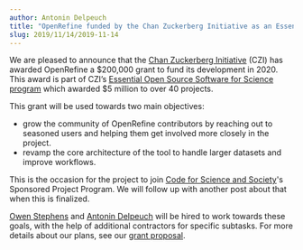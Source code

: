 ```yaml
---
author: Antonin Delpeuch
title: "OpenRefine funded by the Chan Zuckerberg Initiative as an Essential Open Source Software for Science"
slug: 2019/11/14/2019-11-14
---
```


We are pleased to announce that the [Chan Zuckerberg Initiative](https://chanzuckerberg.com) (CZI) has awarded OpenRefine a $200,000 grant to fund its development in 2020.
This award is part of CZI’s [Essential Open Source Software for Science program](https://chanzuckerberg.com/eoss/proposals) which awarded $5 million to over 40 projects.

This grant will be used towards two main objectives:
- grow the community of OpenRefine contributors by reaching out to seasoned users and helping them get involved more closely in the project.
- revamp the core architecture of the tool to handle larger datasets and improve workflows.

This is the occasion for the project to join [Code for Science and Society](https://codeforscience.org/)'s Sponsored Project Program. We will follow up with another post about that when this is finalized.

[Owen Stephens](http://www.meanboyfriend.com/overdue_ideas/) and [Antonin Delpeuch](http://antonin.delpeuch.eu/) will be hired to work towards these goals, with the help of additional contractors for specific subtasks.
For more details about our plans, see our [grant proposal](/img/czi-eoss-proposal.pdf).

